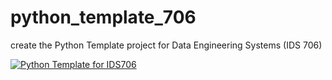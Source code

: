 # python_template_706
create the Python Template project for Data Engineering Systems (IDS 706)

[![Python Template for IDS706](https://github.com/yangqy03/python_template_706/actions/workflows/main.yml/badge.svg)](https://github.com/yangqy03/python_template_706/actions/workflows/main.yml)
